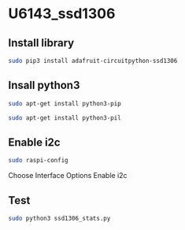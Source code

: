 # U6143_ssd1306
##  Install library
```bash
sudo pip3 install adafruit-circuitpython-ssd1306
```
## Insall python3
```bash
sudo apt-get install python3-pip
```
```bash
sudo apt-get install python3-pil
```

## Enable i2c 
```bash
sudo raspi-config
```
Choose Interface Options 
Enable i2c
## Test 

```bash 
sudo python3 ssd1306_stats.py
```




